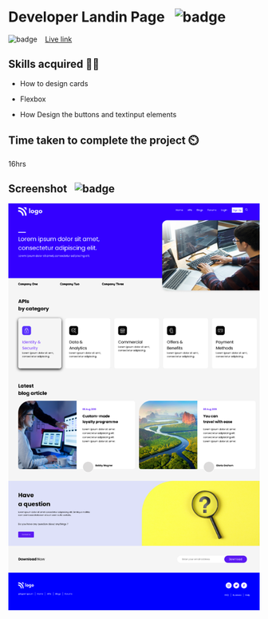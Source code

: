 # Developer Landin Page &nbsp; ![badge](https://img.shields.io/badge/HTML%20and%20CSS-Project9-green)
![badge](https://img.shields.io/badge/Deployed-Website-blue)&nbsp; &nbsp; [Live link](https://project-9developer-landingpage.netlify.app/)

## Skills acquired 👨‍💻
- How to design cards

- Flexbox

- How Design the buttons and textinput elements

## Time taken to complete the project ⏲️

16hrs

## Screenshot &nbsp; ![badge](https://img.shields.io/badge/Website-Screenshot-orange)
![project9](./screen-shots/project9-screenshot.png)